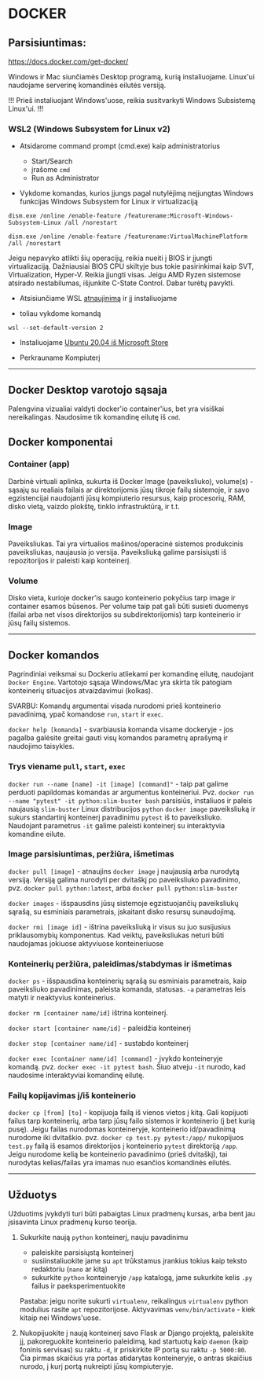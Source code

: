 # DOCKER

## Parsisiuntimas:
https://docs.docker.com/get-docker/

Windows ir Mac siunčiamės Desktop programą, kurią instaliuojame. Linux'ui naudojame serverinę komandinės eilutės versiją. 

!!! Prieš instaliuojant Windows'uose, reikia susitvarkyti Windows Subsistemą Linux'ui. !!!

### WSL2 (Windows Subsystem for Linux v2)

* Atsidarome command prompt (cmd.exe) kaip administratorius

    * Start/Search
    * įrašome `cmd`
    * Run as Administrator

* Vykdome komandas, kurios įjungs pagal nutylėjimą neįjungtas Windows funkcijas Windows Subsystem for Linux ir virtualizaciją
```
dism.exe /online /enable-feature /featurename:Microsoft-Windows-Subsystem-Linux /all /norestart
```
```
dism.exe /online /enable-feature /featurename:VirtualMachinePlatform /all /norestart
```

Jeigu nepavyko atlikti šių operacijų, reikia nueiti į BIOS ir įjungti virtualizaciją. Dažniausiai BIOS CPU skiltyje bus tokie pasirinkimai kaip SVT, Virtualization, Hyper-V. Reikia įjungti visas. Jeigu AMD Ryzen sistemose atsirado nestabilumas, išjunkite C-State Control. Dabar turėtų pavykti.

* Atsisiunčiame WSL [atnaujinimą](https://wslstorestorage.blob.core.windows.net/wslblob/wsl_update_x64.msi) ir jį instaliuojame

* toliau vykdome komandą
```
wsl --set-default-version 2
```

* Instaliuojame [Ubuntu 20.04 iš Microsoft Store](https://www.microsoft.com/store/apps/9n6svws3rx71)

* Perkrauname Kompiuterį

---
## Docker Desktop varotojo sąsaja

Palengvina vizualiai valdyti docker'io container'ius, bet yra visiškai nereikalingas. Naudosime tik komandinę eilutę iš `cmd`.


## Docker komponentai

### Container (app)
Darbinė virtuali aplinka, sukurta iš Docker Image (paveiksliuko), volume(s) - sąsajų su realiais failais ar direktorijomis jūsų tikroje failų sistemoje, ir savo egzistencijai naudojanti jūsų kompiuterio resursus, kaip procesorių, RAM, disko vietą, vaizdo plokštę, tinklo infrastruktūrą, ir t.t.

### Image
Paveiksliukas. Tai yra virtualios mašinos/operacinė sistemos produkcinis paveiksliukas, naujausia jo versija. Paveiksliuką galime parsisiųsti iš repozitorijos ir paleisti kaip konteinerį.

### Volume
Disko vieta, kurioje docker'is saugo konteinerio pokyčius tarp image ir container esamos būsenos. Per volume taip pat gali būti susieti duomenys (failai arba net visos direktorijos su subdirektorijomis) tarp konteinerio ir jūsų failų sistemos.

---
## Docker komandos

Pagrindiniai veiksmai su Dockeriu atliekami per komandinę eilutę, naudojant `Docker Engine`. Vartotojo sąsaja Windows/Mac yra skirta tik patogiam konteinerių situacijos atvaizdavimui (kolkas).

SVARBU: Komandų argumentai visada nurodomi prieš konteinerio pavadinimą, ypač komandose `run`, `start` ir `exec`.

`docker help [komanda]` - svarbiausia komanda visame dockeryje - jos pagalba galėsite greitai gauti visų komandos parametrų aprašymą ir naudojimo taisykles.

### Trys viename `pull`, `start`, `exec`

`docker run --name [name] -it [image] [command]"` - taip pat galime perduoti papildomas komandas ar argumentus konteineriui. Pvz. `docker run --name "pytest" -it python:slim-buster bash` parsisiūs, instaliuos ir paleis naujausią `slim-buster` Linux distribucijos `python` `docker image` paveiksliuką ir sukurs standartinį konteinerį pavadinimu `pytest` iš to paveiksliuko. Naudojant parametrus `-it` galime paleisti konteinerį su interaktyvia komandine eilute.

### Image parsisiuntimas, peržiūra, išmetimas

`docker pull [image]` - atnaujins `docker image` į naujausią arba nurodytą versiją. Versiją galima nurodyti per dvitaškį po paveiksliuko pavadinimo, pvz. `docker pull python:latest`, arba `docker pull python:slim-buster`

`docker images` - išspausdins jūsų sistemoje egzistuojančių paveiksliukų sąrašą, su esminiais parametrais, įskaitant disko resursų sunaudojimą.

`docker rmi [image id]` - ištrina paveiksliuką ir visus su juo susijusius priklausomybių komponentus. Kad veiktų, paveiksliukas neturi būti naudojamas jokiuose aktyviuose konteineriuose

### Konteinerių peržiūra, paleidimas/stabdymas ir išmetimas

`docker ps` - išspausdina konteinerių sąrašą su esminiais parametrais, kaip paveiksliuko pavadinimas, paleista komanda, statusas. `-a` parametras leis matyti ir neaktyvius konteinerius.

`docker rm [container name/id]` ištrina konteinerį.

`docker start [container name/id]` - paleidžia konteinerį

`docker stop [container name/id]` - sustabdo konteinerį

`docker exec [container name/id] [command]` - įvykdo konteineryje komandą. pvz. `docker exec -it pytest bash`. Šiuo atveju `-it` nurodo, kad naudosime interaktyviai komandinę eilutę.

### Failų kopijavimas į/iš konteinerio

`docker cp [from] [to]` - kopijuoja failą iš vienos vietos į kitą. Gali kopijuoti failus tarp konteinerių, arba tarp jūsų failo sistemos ir konteinerio (į bet kurią pusę). Jeigu failas nurodomas konteineryje, konteinerio id/pavadinimą nurodome iki dvitaškio. pvz. `docker cp test.py pytest:/app/` nukopijuos `test.py` failą iš esamos direktorijos į konteinerio `pytest` direktoriją `/app`. Jeigu nurodome kelią be konteinerio pavadinimo (prieš dvitaškį), tai nurodytas kelias/failas yra imamas nuo esančios komandinės eilutės.

---
## Užduotys

Užduotims įvykdyti turi būti pabaigtas Linux pradmenų kursas, arba bent jau įsisavinta Linux pradmenų kurso teorija.

1. Sukurkite naują `python` konteinerį, nauju pavadinimu
   * paleiskite parsisiųstą konteinerį
   * susiinstaliuokite jame su `apt` trūkstamus įrankius tokius kaip teksto redaktoriu (`nano` ar kitą)
   * sukurkite `python` konteineryje `/app` katalogą, jame sukurkite kelis `.py` failus ir paeksperimentuokite
   
   Pastaba: jeigu norite sukurti `virtualenv`, reikalingus `virtualenv` python modulius rasite `apt` repozitorijose. Aktyvavimas `venv/bin/activate` - kiek kitaip nei Windows'uose.

1. Nukopijuokite į naują konteinerį savo Flask ar Django projektą, paleiskite jį, pakoreguokite konteinerio paleidimą, kad startuotų kaip `daemon` (kaip foninis servisas) su raktu `-d`, ir priskirkite IP portą su raktu `-p 5000:80`. Čia pirmas skaičius yra portas atidarytas konteineryje, o antras skaičius nurodo, į kurį portą nukreipti jūsų kompiuteryje.
